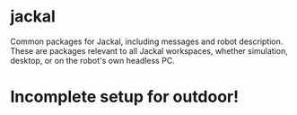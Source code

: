 jackal
======

Common packages for Jackal, including messages and robot description. These are packages relevant
to all Jackal workspaces, whether simulation, desktop, or on the robot's own headless PC.

# Incomplete setup for outdoor!